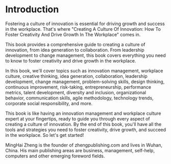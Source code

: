 # Introduction

Fostering a culture of innovation is essential for driving growth and success in the workplace. That's where "Creating A Culture Of Innovation: How To Foster Creativity And Drive Growth In The Workplace" comes in.

This book provides a comprehensive guide to creating a culture of innovation, from idea generation to collaboration. From leadership development to change management, this book covers everything you need to know to foster creativity and drive growth in the workplace.

In this book, we'll cover topics such as innovation management, workplace culture, creative thinking, idea generation, collaboration, leadership development, change management, problem-solving skills, design thinking, continuous improvement, risk-taking, entrepreneurship, performance metrics, talent development, diversity and inclusion, organizational behavior, communication skills, agile methodology, technology trends, corporate social responsibility, and more.

This book is like having an innovation management and workplace culture expert at your fingertips, ready to guide you through every aspect of creating a culture of innovation. By the end of this book, you'll have all the tools and strategies you need to foster creativity, drive growth, and succeed in the workplace. So let's get started!

MingHai Zheng is the founder of zhengpublishing.com and lives in Wuhan, China. His main publishing areas are business, management, self-help, computers and other emerging foreword fields.
